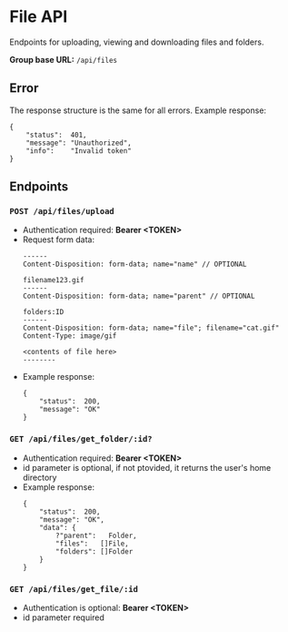 # File API

Endpoints for uploading, viewing and downloading files and folders.

**Group base URL:** `/api/files`

## Error
The response structure is the same for all errors. 
Example response:
```
{
	"status":  401,
	"message": "Unauthorized",
	"info":    "Invalid token"
}
```

## Endpoints
### `POST /api/files/upload` 
- Authentication required: **Bearer \<TOKEN>**
- Request form data:
	```
	------
	Content-Disposition: form-data; name="name" // OPTIONAL

	filename123.gif
	------
	Content-Disposition: form-data; name="parent" // OPTIONAL

	folders:ID
	------
	Content-Disposition: form-data; name="file"; filename="cat.gif"
	Content-Type: image/gif

	<contents of file here>
	--------
	```
- Example response:
	```
	{
		"status":  200,
		"message": "OK"
	}
	```

### `GET /api/files/get_folder/:id?`
- Authentication required: **Bearer \<TOKEN>**
- id parameter is optional, if not ptovided, it returns the user's home directory
- Example response:
	```
	{
		"status":  200,
		"message": "OK",
		"data": {
			?"parent":   Folder,
			"files":   []File,
			"folders": []Folder
		}
	}
	```

### `GET /api/files/get_file/:id`
- Authentication is optional: **Bearer \<TOKEN>**
- id parameter required